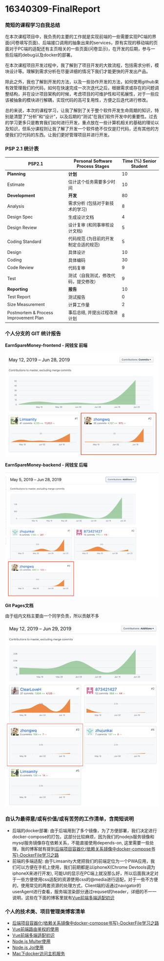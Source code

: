 # 16340309-FinalReport

### 简短的课程学习自我总结

在本次课程项目中，我负责的主要的工作就是实现前端的一些需要实现PC端的界面(问卷填写页面)、后端接口调用的抽象出来的services，原有实现的移动端的页面对于PC端的适配还有主页相关的一些页面(问卷显示)，在开发的后期，参与一些后端的debug以及docker的部署。

在本次课程项目开发过程中，我了解到了项目开发的大致流程，包括需求分析，模块设计等。理解到需求分析在尽量详细的情况下我们才能更快的开发出产品。

除此之外，我也了解到开发的方法，以及一些协作开发的方法，如何使用github来有效管理我们的代码，如何在快速完成一次次迭代之后，根据需求或存在的问题调整结构，并在设计项目架构的时候，考虑项目的可维护性和可拓展性，对于一些应该被抽象的模块进行解耦，实现代码的高可复用性，方便之后迭代进行修改。

总的来说，本次的课程学习，让我了解到了关于整个软件开发生命周期的知识，特别是清楚了“分析”和“设计”，以及后期的“测试”在我们软件开发中的重要性。过去的学习更多只是教育我们如何进行开发，重点放在一些计算机相关的基础的理论以及知识，但系分课程则让我了解了开发一个软件绝不仅仅是打代码，还有其他的方便我们打代码的东西。让我们更好管理项目并进行开发。





### PSP 2.1 统计表


PSP2.1       | Personal Software Process Stages| Time (%) Senior Student |
------------ | ------------------------------- | ----------------------- |
**Planning** | **计划** | 10 |
Estimate  | 估计这个任务需要多少时间 | 10 |
**Development**  | **开发** |  80 |
Analysis   | 需求分析 (包括对于新技术的学习) | 8 |
Design Spec| 生成设计文档 | 4 |
Design Review| 设计复审 (和同事审核设计文档)| 5 |
Coding Standard| 代码规范 (为目前的开发制定合适的规范)| 5 |
Design|具体设计| 10 |
Coding|具体编码| 30 |
Code Review| 代码复审| 9 |
Test|测试（自我测试，修改代码，提交修改）| 9 |
**Reporting** | **报告** | 10 |
Test Report | 测试报告 | 0 |
Size Measurement | 计算工作量 | 2 |
Postmortem & Process Improvement Plan| 事后总结, 并提出过程改进计划 | 8 |


### 个人分支的 GIT 统计报告
**EarnSpareMoney-frontend - 闲钱宝 前端**

![截屏2019-06-28下午2.52.02](../media/img/%E6%88%AA%E5%B1%8F2019-06-28%E4%B8%8B%E5%8D%882.52.02.png)


**EarnSpareMoney-backend - 闲钱宝 后端**

![截屏2019-06-28下午2.53.14](../media/img/%E6%88%AA%E5%B1%8F2019-06-28%E4%B8%8B%E5%8D%882.53.14.png)


**Git Pages文档**

由于组内文档主要由一个同学负责，所以贡献不多

![contributes](../media/img/contributes.png)


### 自认为最得意/或有价值/或有苦劳的工作清单，含简短说明

* 后端的docker部署: 由于后端用到了多个镜像，为了方便部署，我们决定进行docker-compose的打包，这部分比较麻烦，因为我们的nodejs服务镜像和mysql服务镜像存在依赖关系，不能直接使用depends-on, 这里需要一些处理，我的博客就有提到[后端项目容器化(依赖关系镜像中docker-compose书写)-DockerFile学习之路](https://zhongwq.github.io/SystemAnalysis/%E5%90%8E%E7%AB%AF%E9%A1%B9%E7%9B%AE%E5%AE%B9%E5%99%A8%E5%8C%96(%E4%BE%9D%E8%B5%96%E5%85%B3%E7%B3%BB%E9%95%9C%E5%83%8F%E4%B8%ADdocker-compose%E4%B9%A6%E5%86%99)-DockerFile%E5%AD%A6%E4%B9%A0%E4%B9%8B%E8%B7%AF/)
* 前端的多端适配: 由于Limsanity大佬把我们的前端定位为一个PWA应用，我们可以方便在手机上使用，我们前期都是以iphoneX(Chrome Devtools调为iphoneX来进行开发), 可能UI的显示在PC端上就没那么好，所以后面我决定对于一些方便使用css适配的资源使用css的@media进行适配，对于一些不方便的，使用常见的两套资源的处理方式，Client端的话通过navigator的userAgent进行查看，服务端渲染部分通过requset的header，详细的不一一说明，这些在下面的博客里就有[Vue前端多端适配初识](https://zhongwq.github.io/SystemAnalysis/%E5%89%8D%E7%AB%AF%E5%A4%9A%E7%AB%AF%E9%80%82%E9%85%8D%E5%88%9D%E8%AF%86/)



### 个人的技术类、项目管理类博客清单

  - [后端项目容器化(依赖关系镜像中docker-compose书写)-DockerFile学习之路](https://zhongwq.github.io/SystemAnalysis/%E5%90%8E%E7%AB%AF%E9%A1%B9%E7%9B%AE%E5%AE%B9%E5%99%A8%E5%8C%96(%E4%BE%9D%E8%B5%96%E5%85%B3%E7%B3%BB%E9%95%9C%E5%83%8F%E4%B8%ADdocker-compose%E4%B9%A6%E5%86%99)-DockerFile%E5%AD%A6%E4%B9%A0%E4%B9%8B%E8%B7%AF/)
  - [Vue前端路由鉴权的使用](https://zhongwq.github.io/SystemAnalysis/Vue%E5%89%8D%E7%AB%AF%E8%B7%AF%E7%94%B1%E9%89%B4%E6%9D%83%E7%9A%84%E4%BD%BF%E7%94%A8/)
  - [Vue前端多端适配初识](https://zhongwq.github.io/SystemAnalysis/%E5%89%8D%E7%AB%AF%E5%A4%9A%E7%AB%AF%E9%80%82%E9%85%8D%E5%88%9D%E8%AF%86/)
  - [Node.js Multer使用](https://zhongwq.github.io/SystemAnalysis/Node.js%20Multer%E4%BD%BF%E7%94%A8/)
  - [Node.js Joi使用](https://zhongwq.github.io/SystemAnalysis/Node.js%20joi%E4%BD%BF%E7%94%A8/)
  - [Mac下docker访问主机服务](https://zhongwq.github.io/SystemAnalysis/Mac%E4%B8%8Bdocker%E8%AE%BF%E9%97%AE%E4%B8%BB%E6%9C%BA%E6%9C%8D%E5%8A%A1/)


